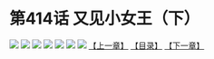 # 第414话 又见小女王（下）
![](https://mhpic.xiaomingtaiji.net/comic/D/斗破苍穹拆分版/414话/1.jpg-zymk.middle.webp)
![](https://mhpic.xiaomingtaiji.net/comic/D/斗破苍穹拆分版/414话/2.jpg-zymk.middle.webp)
![](https://mhpic.xiaomingtaiji.net/comic/D/斗破苍穹拆分版/414话/3.jpg-zymk.middle.webp)
![](https://mhpic.xiaomingtaiji.net/comic/D/斗破苍穹拆分版/414话/4.jpg-zymk.middle.webp)
![](https://mhpic.xiaomingtaiji.net/comic/D/斗破苍穹拆分版/414话/5.jpg-zymk.middle.webp)
![](https://mhpic.xiaomingtaiji.net/comic/D/斗破苍穹拆分版/414话/6.jpg-zymk.middle.webp)
![](https://mhpic.xiaomingtaiji.net/comic/D/斗破苍穹拆分版/414话/7.jpg-zymk.middle.webp)
[【上一章】](./413.md)
[【目录】](./READMD.md)
[【下一章】](./415.md)

